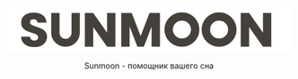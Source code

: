 <br/>
<p align="center">
  <a href="https://github.com/Ragech/SunMoon">
    <img src="img/logo2.png" alt="Logo">
  </a>

  <p align="center">
    Sunmoon - помощник вашего сна
    <br/>
    <br/>
  </p>
</p>
